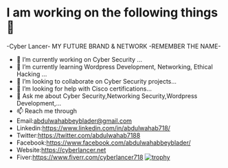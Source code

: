 # I am working on the following things👋


-Cyber Lancer- MY FUTURE BRAND & NETWORK -REMEMBER THE NAME- 
- 🔭 I’m currently working on Cyber Security ...
- 🌱 I’m currently learning Wordpress Development, Networking, Ethical Hacking ...
- 👯 I’m looking to collaborate on Cyber Security projects...
- 🤔 I’m looking for help with Cisco certifications...
- 💬 Ask me about Cyber Security,Networking Security,Wordpress Development,...
- 📫 Reach me through 
- Email:abdulwahabbeyblader@gmail.com
- Linkedin:https://www.linkedin.com/in/abdulwahab718/
- Twitter:https://twitter.com/abdulwahab7188
- Facebook:https://www.facebook.com/abdulwahabbeyblader/
- Website:https://cyberlancer.net
- Fiver:https://www.fiverr.com/cyberlancer718
[![trophy](https://github-profile-trophy.vercel.app/?username=abdulwahab718&theme=onedark)](https://github.com/abdulwhab718/github-profile-trophy)
